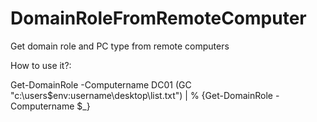 # DomainRoleFromRemoteComputer
Get domain role and PC type from remote computers


How to use it?:

Get-DomainRole -Computername DC01
(GC "c:\users\$env:username\desktop\list.txt") | % {Get-DomainRole -Computername $_}

